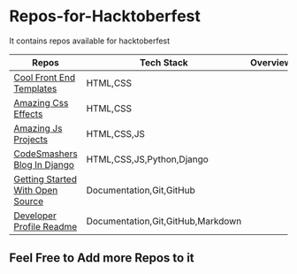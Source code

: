 # Repos-for-Hacktoberfest
It contains repos available for hacktoberfest

|Repos|Tech Stack|Overview|
|--|--|--|
|[Cool Front End Templates](https://github.com/arpit456jain/Cool-Front-End_Templates)|HTML,CSS|
|[Amazing Css Effects](https://github.com/arpit456jain/Amazing-Css-Effects)|HTML,CSS|
|[Amazing Js Projects](https://github.com/arpit456jain/Amazing-Js-Projects)|HTML,CSS,JS|
|[CodeSmashers Blog In Django](https://github.com/arpit456jain/CodesmashersBlog-In-Django)|HTML,CSS,JS,Python,Django|
|[Getting Started With Open Source](https://github.com/arpit456jain/Getting-Started-with-open-source)|Documentation,Git,GitHub|
|[Developer Profile Readme](https://github.com/amandewatnitrr/profile-readme-hacktoberfest21/)|Documentation,Git,GitHub,Markdown|


## Feel Free  to Add more Repos to it
